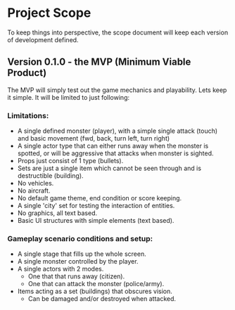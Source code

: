 # Project Scope

To keep things into perspective, the scope document will keep each version of development defined.

## Version 0.1.0 - the MVP (Minimum Viable Product)

The MVP will simply test out the game mechanics and playability. Lets keep it simple. It will be limited to just following:

### Limitations:

- A single defined monster (player), with a simple single attack (touch) and basic movement (fwd, back, turn left, turn right)
- A single actor type that can either runs away when the monster is spotted, or will be aggressive that attacks when monster is sighted.
- Props just consist of 1 type (bullets).
- Sets are just a single item which cannot be seen through and is destructible (building).
- No vehicles.
- No aircraft.
- No default game theme, end condition or score keeping.
- A single 'city' set for testing the interaction of entities.
- No graphics, all text based.
- Basic UI structures with simple elements (text based).

### Gameplay scenario conditions and setup:

- A single stage that fills up the whole screen.
- A single monster controlled by the player.
- A single actors with 2 modes.
	- One that that runs away (citizen).
	- One that can attack the monster (police/army).
- Items acting as a set (buildings) that obscures vision.
	- Can be damaged and/or destroyed when attacked.
